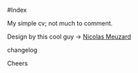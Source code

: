 #Index

My simple cv; not much to comment. 

Design by this cool guy -> [Nicolas Meuzard](https://dribbble.com/NicolasMzrd)

changelog 

Cheers